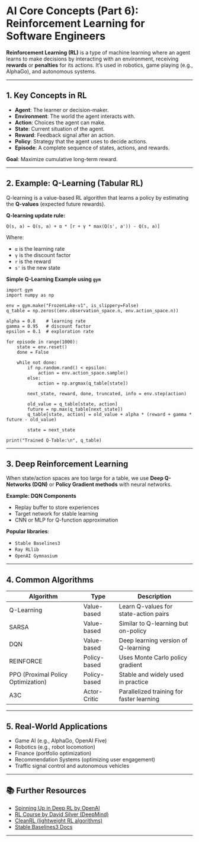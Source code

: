 # AI Core Concepts (Part 6): Reinforcement Learning for Software Engineers

**Reinforcement Learning (RL)** is a type of machine learning where an agent learns to make decisions by interacting with an environment, receiving **rewards** or **penalties** for its actions. It’s used in robotics, game playing (e.g., AlphaGo), and autonomous systems.

---

## 1. Key Concepts in RL

- **Agent**: The learner or decision-maker.
- **Environment**: The world the agent interacts with.
- **Action**: Choices the agent can make.
- **State**: Current situation of the agent.
- **Reward**: Feedback signal after an action.
- **Policy**: Strategy that the agent uses to decide actions.
- **Episode**: A complete sequence of states, actions, and rewards.

**Goal**: Maximize cumulative long-term reward.

---

## 2. Example: Q-Learning (Tabular RL)

Q-learning is a value-based RL algorithm that learns a policy by estimating the **Q-values** (expected future rewards).

**Q-learning update rule:**

```
Q(s, a) ← Q(s, a) + α * [r + γ * max(Q(s', a')) - Q(s, a)]
```

Where:
- `α` is the learning rate
- `γ` is the discount factor
- `r` is the reward
- `s'` is the new state

**Simple Q-Learning Example using `gym`**
```
import gym
import numpy as np

env = gym.make("FrozenLake-v1", is_slippery=False)
q_table = np.zeros((env.observation_space.n, env.action_space.n))

alpha = 0.8    # learning rate
gamma = 0.95   # discount factor
epsilon = 0.1  # exploration rate

for episode in range(1000):
    state = env.reset()
    done = False

    while not done:
        if np.random.rand() < epsilon:
            action = env.action_space.sample()
        else:
            action = np.argmax(q_table[state])

        next_state, reward, done, truncated, info = env.step(action)

        old_value = q_table[state, action]
        future = np.max(q_table[next_state])
        q_table[state, action] = old_value + alpha * (reward + gamma * future - old_value)

        state = next_state

print("Trained Q-Table:\n", q_table)
```

---

## 3. Deep Reinforcement Learning

When state/action spaces are too large for a table, we use **Deep Q-Networks (DQN)** or **Policy Gradient methods** with neural networks.

**Example: DQN Components**
- Replay buffer to store experiences
- Target network for stable learning
- CNN or MLP for Q-function approximation

**Popular libraries**:
- `Stable Baselines3`
- `Ray RLlib`
- `OpenAI Gymnasium`

---

## 4. Common Algorithms

| Algorithm        | Type       | Description                                      |
|------------------|------------|--------------------------------------------------|
| Q-Learning       | Value-based| Learn Q-values for state-action pairs           |
| SARSA            | Value-based| Similar to Q-learning but on-policy             |
| DQN              | Value-based| Deep learning version of Q-learning             |
| REINFORCE        | Policy-based| Uses Monte Carlo policy gradient                |
| PPO (Proximal Policy Optimization) | Policy-based | Stable and widely used in practice            |
| A3C              | Actor-Critic | Parallelized training for faster learning       |

---

## 5. Real-World Applications

- Game AI (e.g., AlphaGo, OpenAI Five)
- Robotics (e.g., robot locomotion)
- Finance (portfolio optimization)
- Recommendation Systems (optimizing user engagement)
- Traffic signal control and autonomous vehicles

---

## 📚 Further Resources

- [Spinning Up in Deep RL by OpenAI](https://spinningup.openai.com/)
- [RL Course by David Silver (DeepMind)](https://www.davidsilver.uk/teaching/)
- [CleanRL (lightweight RL algorithms)](https://github.com/vwxyzjn/cleanrl)
- [Stable Baselines3 Docs](https://stable-baselines3.readthedocs.io/)

---
